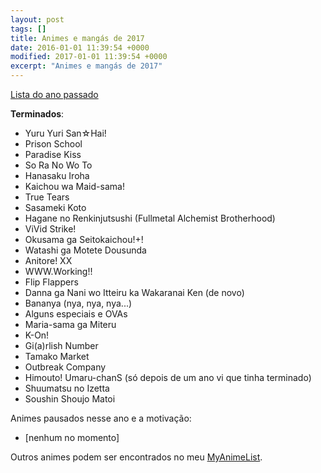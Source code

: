 ```yaml
---
layout: post
tags: []
title: Animes e mangás de 2017
date: 2016-01-01 11:39:54 +0000
modified: 2017-01-01 11:39:54 +0000
excerpt: "Animes e mangás de 2017"
---
```


[Lista do ano passado](https://qgustavor.tk/animes-e-mang%C3%A1s-de-2016/)

**Terminados**:

- Yuru Yuri San☆Hai!
- Prison School
- Paradise Kiss
- So Ra No Wo To
- Hanasaku Iroha
- Kaichou wa Maid-sama!
- True Tears
- Sasameki Koto
- Hagane no Renkinjutsushi (Fullmetal Alchemist Brotherhood)
- ViVid Strike!
- Okusama ga Seitokaichou!+!
- Watashi ga Motete Dousunda
- Anitore! XX
- WWW.Working!!
- Flip Flappers
- Danna ga Nani wo Itteiru ka Wakaranai Ken (de novo)
- Bananya (nya, nya, nya...)
- Alguns especiais e OVAs
- Maria-sama ga Miteru
- K-On!
- Gi(a)rlish Number
- Tamako Market
- Outbreak Company
- Himouto! Umaru-chanS (só depois de um ano vi que tinha terminado)
- Shuumatsu no Izetta
- Soushin Shoujo Matoi

Animes pausados nesse ano e a motivação:

-   [nenhum no momento]

Outros animes podem ser encontrados no meu [MyAnimeList](https://myanimelist.net/animelist/qgustavor).
